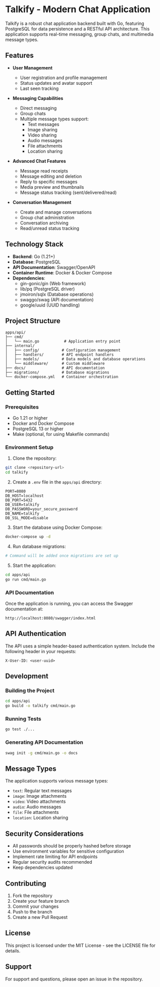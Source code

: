 # Talkify - Modern Chat Application

Talkify is a robust chat application backend built with Go, featuring PostgreSQL for data persistence and a RESTful API architecture. This application supports real-time messaging, group chats, and multimedia message types.

## Features

- **User Management**
  - User registration and profile management
  - Status updates and avatar support
  - Last seen tracking

- **Messaging Capabilities**
  - Direct messaging
  - Group chats
  - Multiple message types support:
    - Text messages
    - Image sharing
    - Video sharing
    - Audio messages
    - File attachments
    - Location sharing

- **Advanced Chat Features**
  - Message read receipts
  - Message editing and deletion
  - Reply to specific messages
  - Media preview and thumbnails
  - Message status tracking (sent/delivered/read)

- **Conversation Management**
  - Create and manage conversations
  - Group chat administration
  - Conversation archiving
  - Read/unread status tracking

## Technology Stack

- **Backend**: Go (1.21+)
- **Database**: PostgreSQL
- **API Documentation**: Swagger/OpenAPI
- **Container Runtime**: Docker & Docker Compose
- **Dependencies**: 
  - gin-gonic/gin (Web framework)
  - lib/pq (PostgreSQL driver)
  - jmoiron/sqlx (Database operations)
  - swaggo/swag (API documentation)
  - google/uuid (UUID handling)

## Project Structure

```
apps/api/
├── cmd/
│   └── main.go           # Application entry point
├── internal/
│   ├── config/          # Configuration management
│   ├── handlers/        # API endpoint handlers
│   ├── models/          # Data models and database operations
│   └── middleware/      # Custom middleware
├── docs/                # API documentation
├── migrations/          # Database migrations
└── docker-compose.yml   # Container orchestration
```

## Getting Started

### Prerequisites

- Go 1.21 or higher
- Docker and Docker Compose
- PostgreSQL 13 or higher
- Make (optional, for using Makefile commands)

### Environment Setup

1. Clone the repository:
```bash
git clone <repository-url>
cd talkify
```

2. Create a `.env` file in the `apps/api` directory:
```env
PORT=8080
DB_HOST=localhost
DB_PORT=5432
DB_USER=talkify
DB_PASSWORD=your_secure_password
DB_NAME=talkify
DB_SSL_MODE=disable
```

3. Start the database using Docker Compose:
```bash
docker-compose up -d
```

4. Run database migrations:
```bash
# Command will be added once migrations are set up
```

5. Start the application:
```bash
cd apps/api
go run cmd/main.go
```

### API Documentation

Once the application is running, you can access the Swagger documentation at:
```
http://localhost:8080/swagger/index.html
```

## API Authentication

The API uses a simple header-based authentication system. Include the following header in your requests:

```
X-User-ID: <user-uuid>
```

## Development

### Building the Project

```bash
cd apps/api
go build -o talkify cmd/main.go
```

### Running Tests

```bash
go test ./...
```

### Generating API Documentation

```bash
swag init -g cmd/main.go -o docs
```

## Message Types

The application supports various message types:

- `text`: Regular text messages
- `image`: Image attachments
- `video`: Video attachments
- `audio`: Audio messages
- `file`: File attachments
- `location`: Location sharing

## Security Considerations

- All passwords should be properly hashed before storage
- Use environment variables for sensitive configuration
- Implement rate limiting for API endpoints
- Regular security audits recommended
- Keep dependencies updated

## Contributing

1. Fork the repository
2. Create your feature branch
3. Commit your changes
4. Push to the branch
5. Create a new Pull Request

## License

This project is licensed under the MIT License - see the LICENSE file for details.

## Support

For support and questions, please open an issue in the repository.